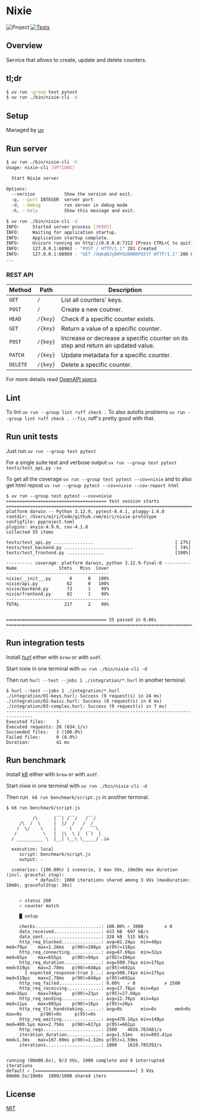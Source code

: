 # Nixie

![Project](https://img.shields.io/badge/Project-0.3.0-orange)
[![Tests](https://github.com/eiri/nixie-prototype/actions/workflows/test.yml/badge.svg)](https://github.com/eiri/nixie-prototype/actions/workflows/test.yml)

## Overview

Service that allows to create, update and delete counters.

## tl;dr

```bash
$ uv run -group test pytest
$ uv run ./bin/nixie-cli -d
```

## Setup

Managed by [uv](https://docs.astral.sh/uv/)

## Run server
```bash
$ uv run ./bin/nixie-cli -h
Usage: nixie-cli [OPTIONS]

  Start Nixie server

Options:
  --version           Show the version and exit.
  -p, --port INTEGER  server port
  -d, --debug         run server in debug mode
  -h, --help          Show this message and exit.

$ uv run ./bin/nixie-cli -d
INFO:     Started server process [30903]
INFO:     Waiting for application startup.
INFO:     Application startup complete.
INFO:     Uvicorn running on http://0.0.0.0:7312 (Press CTRL+C to quit)
INFO:     127.0.0.1:60963 - "POST / HTTP/1.1" 201 Created
INFO:     127.0.0.1:60969 - "GET /UqkqNJyDHYGU8NN8PQtYf HTTP/1.1" 200 OK
...
```

### REST API

| Method   | Path     | Description
| -------- | -------- | -----------------------
| `GET`    | `/`      | List all counters' keys.
| `POST`   | `/`      | Create a new coutner.
| `HEAD`   | `/{key}` | Check if a specific counter exists.
| `GET`    | `/{key}` | Return a value of a specific counter.
| `POST`   | `/{key}` | Increase or decrease a specific counter on its step and return an updated value.
| `PATCH`  | `/{key}` | Update metadata for a specific counter.
| `DELETE` | `/{key}` | Delete a specific counter.

For more details read [OpenAPI specs](https://github.com/eiri/nixie-prototype/blob/main/openapi.yaml "OpenAPI specs")

## Lint

To lint `uv run --group lint ruff check .` To also autofix problems `uv run --group lint ruff check . --fix`, ruff's pretty good with that.

## Run unit tests

Just run `uv run --group test pytest`

For a single suite test  and verbose output `uv run --group test pytest tests/test_api.py -sv`

To get all the coverage `uv run --group test pytest --cov=nixie` and to also get html repost `uv run --group pytest --cov=nixie --cov-report html`

```
$ uv run --group test pytest --cov=nixie
====================================== test session starts ==========================================================================
platform darwin -- Python 3.12.9, pytest-8.4.1, pluggy-1.6.0
rootdir: /Users/eiri/Code/github.com/eiri/nixie-prototype
configfile: pyproject.toml
plugins: anyio-4.9.0, cov-4.1.0
collected 55 items

tests/test_api.py ...............                               [ 27%]
tests/test_backend.py ..........................                [ 74%]
tests/test_frontend.py ..............                           [100%]

---------- coverage: platform darwin, python 3.12.9-final-0 ----------
Name                Stmts   Miss  Cover
---------------------------------------
nixie/__init__.py       0      0   100%
nixie/api.py           62      0   100%
nixie/backend.py       73      1    99%
nixie/frontend.py      82      1    99%
---------------------------------------
TOTAL                 217      2    99%


====================================== 55 passed in 0.86s ==========================================================================
```

## Run integration tests

Install [hurl](https://hurl.dev) either with `brew` or with `asdf`.

Start nixie in one terminal with `uv run ./bin/nixie-cli -d`

Then run `hurl --test --jobs 1 ./integration/*.hurl` in another terminal.

```
$ hurl --test --jobs 1 ./integration/*.hurl
./integration/01-keys.hurl: Success (9 request(s) in 24 ms)
./integration/02-basic.hurl: Success (8 request(s) in 8 ms)
./integration/03-complex.hurl: Success (9 request(s) in 7 ms)
--------------------------------------------------------------------------------
Executed files:    3
Executed requests: 26 (634.1/s)
Succeeded files:   3 (100.0%)
Failed files:      0 (0.0%)
Duration:          41 ms
```

## Run benchmark

Install [k6](https://k6.io) either with `brew` or with `asdf`.

Start nixie in one terminal with `uv run ./bin/nixie-cli -d`

Then run ` k6 run benchmark/script.js` in another terminal.

```
$ k6 run benchmark/script.js

          /\      |‾‾| /‾‾/   /‾‾/
     /\  /  \     |  |/  /   /  /
    /  \/    \    |     (   /   ‾‾\
   /          \   |  |\  \ |  (‾)  |
  / __________ \  |__| \__\ \_____/ .io

  execution: local
     script: benchmark/script.js
     output: -

  scenarios: (100.00%) 1 scenario, 3 max VUs, 10m30s max duration (incl. graceful stop):
           * default: 1000 iterations shared among 3 VUs (maxDuration: 10m0s, gracefulStop: 30s)


     ✓ status 200
     ✓ counter match

     █ setup

     checks.........................: 100.00% ✓ 3000        ✗ 0
     data_received..................: 433 kB  697 kB/s
     data_sent......................: 320 kB  515 kB/s
     http_req_blocked...............: avg=81.24µs  min=40µs     med=79µs    max=1.26ms   p(90)=108µs  p(95)=118µs
     http_req_connecting............: avg=67.69µs  min=32µs     med=65µs    max=655µs    p(90)=94µs   p(95)=104µs
     http_req_duration..............: avg=500.74µs min=175µs    med=519µs   max=2.78ms   p(90)=648µs  p(95)=692µs
       { expected_response:true }...: avg=500.74µs min=175µs    med=519µs   max=2.78ms   p(90)=648µs  p(95)=692µs
     http_req_failed................: 0.00%   ✓ 0           ✗ 2500
     http_req_receiving.............: avg=17.78µs  min=6µs      med=16µs    max=744µs    p(90)=23µs   p(95)=27.04µs
     http_req_sending...............: avg=12.78µs  min=4µs      med=11µs    max=903µs    p(90)=16µs   p(95)=20µs
     http_req_tls_handshaking.......: avg=0s       min=0s       med=0s      max=0s       p(90)=0s     p(95)=0s
     http_req_waiting...............: avg=470.16µs min=149µs    med=489.5µs max=2.75ms   p(90)=617µs  p(95)=662µs
     http_reqs......................: 2500    4026.763481/s
     iteration_duration.............: avg=1.51ms   min=893.41µs med=1.3ms   max=167.69ms p(90)=1.52ms p(95)=1.59ms
     iterations.....................: 1000    1610.705392/s


running (00m00.6s), 0/3 VUs, 1000 complete and 0 interrupted iterations
default ✓ [======================================] 3 VUs  00m00.5s/10m0s  1000/1000 shared iters
```

## License

[MIT](https://github.com/eiri/nixie-prototype/blob/main/LICENSE "MIT License")
